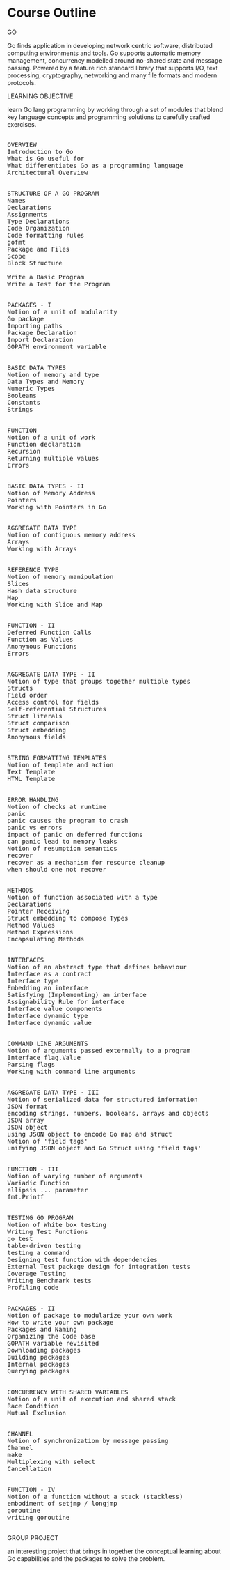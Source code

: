 # Course Outline

GO 

Go finds application in developing network centric software, distributed computing environments and tools. Go supports automatic memory management, concurrency modelled around no-shared state and message passing. Powered by a feature rich standard library that supports I/O, text processing, cryptography, networking and many file formats and modern protocols.


LEARNING OBJECTIVE

learn Go lang programming by working through a set of modules that blend key language concepts and programming solutions to carefully crafted exercises. 

<pre>

OVERVIEW
Introduction to Go
What is Go useful for
What differentiates Go as a programming language
Architectural Overview


STRUCTURE OF A GO PROGRAM
Names
Declarations
Assignments
Type Declarations
Code Organization
Code formatting rules
gofmt
Package and Files
Scope
Block Structure

Write a Basic Program
Write a Test for the Program


PACKAGES - I
Notion of a unit of modularity
Go package
Importing paths
Package Declaration
Import Declaration
GOPATH environment variable


BASIC DATA TYPES
Notion of memory and type
Data Types and Memory
Numeric Types
Booleans
Constants
Strings


FUNCTION
Notion of a unit of work
Function declaration
Recursion
Returning multiple values
Errors


BASIC DATA TYPES - II
Notion of Memory Address
Pointers
Working with Pointers in Go


AGGREGATE DATA TYPE
Notion of contiguous memory address
Arrays
Working with Arrays


REFERENCE TYPE 
Notion of memory manipulation
Slices
Hash data structure
Map
Working with Slice and Map


FUNCTION - II
Deferred Function Calls
Function as Values
Anonymous Functions
Errors


AGGREGATE DATA TYPE - II
Notion of type that groups together multiple types
Structs
Field order
Access control for fields
Self-referential Structures
Struct literals
Struct comparison
Struct embedding
Anonymous fields


STRING FORMATTING TEMPLATES
Notion of template and action
Text Template
HTML Template


ERROR HANDLING
Notion of checks at runtime
panic
panic causes the program to crash
panic vs errors
impact of panic on deferred functions
can panic lead to memory leaks
Notion of resumption semantics
recover
recover as a mechanism for resource cleanup
when should one not recover


METHODS
Notion of function associated with a type
Declarations
Pointer Receiving
Struct embedding to compose Types
Method Values
Method Expressions
Encapsulating Methods


INTERFACES
Notion of an abstract type that defines behaviour
Interface as a contract
Interface type
Embedding an interface
Satisfying (Implementing) an interface
Assignability Rule for interface
Interface value components
Interface dynamic type
Interface dynamic value


COMMAND LINE ARGUMENTS
Notion of arguments passed externally to a program
Interface flag.Value
Parsing flags
Working with command line arguments


AGGREGATE DATA TYPE - III
Notion of serialized data for structured information
JSON format
encoding strings, numbers, booleans, arrays and objects
JSON array
JSON object
using JSON object to encode Go map and struct
Notion of 'field tags'
unifying JSON object and Go Struct using 'field tags'


FUNCTION - III
Notion of varying number of arguments
Variadic Function
ellipsis ... parameter
fmt.Printf


TESTING GO PROGRAM
Notion of White box testing
Writing Test Functions
go test
table-driven testing 
testing a command
Designing test function with dependencies
External Test package design for integration tests
Coverage Testing
Writing Benchmark tests
Profiling code


PACKAGES - II
Notion of package to modularize your own work
How to write your own package
Packages and Naming
Organizing the Code base
GOPATH variable revisited
Downloading packages
Building packages
Internal packages 
Querying packages


CONCURRENCY WITH SHARED VARIABLES
Notion of a unit of execution and shared stack
Race Condition
Mutual Exclusion


CHANNEL
Notion of synchronization by message passing
Channel
make
Multiplexing with select
Cancellation


FUNCTION - IV
Notion of a function without a stack (stackless)
embodiment of setjmp / longjmp
goroutine
writing goroutine

</pre>

GROUP PROJECT

an interesting project that brings in together the conceptual learning about Go capabilities and the packages to solve the problem.
